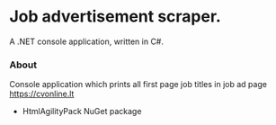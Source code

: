 # Job advertisement scraper.
A .NET console application, written in C#.

### About
Console application which prints all first page job titles in job ad page https://cvonline.lt

- HtmlAgilityPack NuGet package
